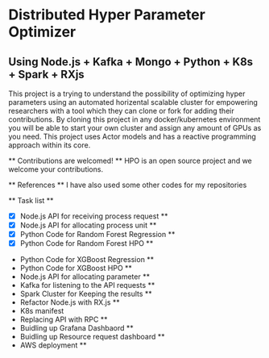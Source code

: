 # Distributed Hyper Parameter Optimizer
## Using Node.js + Kafka + Mongo + Python + K8s + Spark + RXjs 

This project is a trying to understand the possibility of optimizing hyper parameters using an automated horizental scalable cluster for empowering researchers with a tool which they can clone or fork for adding their contributions. By cloning this project in any docker/kubernetes environment you will be able to start your own cluster and assign any amount of GPUs as you need.
This project uses Actor models and has a reactive programming approach within its core. 

** Contributions are welcomed! ** 
HPO is an open source project and we welcome your contributions. 

** References **
I have also used some other codes for my repositories 

** Task list **

- [x] Node.js API for receiving process request **
- [x] Node.js API for allocating process unit **
- [x] Python Code for Random Forest Regression **
- [x] Python Code for Random Forest HPO **
- Python Code for XGBoost Regression **
- Python Code for XGBoost HPO **
- Node.js API for allocating parameter ** 
- Kafka for listening to the API requests ** 
- Spark Cluster for Keeping the results ** 
- Refactor Node.js with RX.js **
- K8s manifest 
- Replacing API with RPC **
- Buidling up Grafana Dashbaord ** 
- Buidling up Resource request dashboard ** 
- AWS deployment ** 
